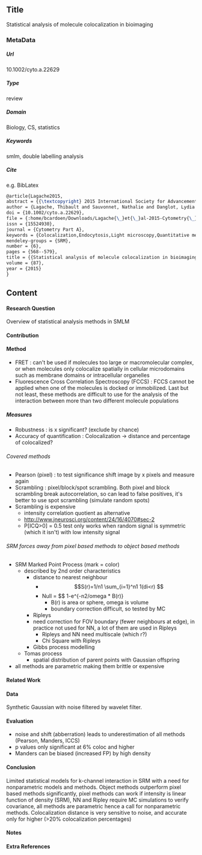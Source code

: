 ## Title
Statistical analysis of molecule colocalization in bioimaging
### MetaData
##### Url
10.1002/cyto.a.22629
##### Type
review

##### Domain
Biology, CS, statistics

##### Keywords
smlm, double labelling analysis



##### Cite
e.g. BibLatex
```LaTex
@article{Lagache2015,
abstract = {{\textcopyright} 2015 International Society for Advancement of Cytometry. The quantitative analysis of molecule interactions in bioimaging is key for understanding the molecular orchestration of cellular processes and is generally achieved through the study of the spatial colocalization between the different populations of molecules. Colocalization methods are traditionally divided into pixel-based methods that measure global correlation coefficients from the overlap between pixel intensities in different color channels, and object-based methods that first segment molecule spots and then analyze their spatial distributions with second-order statistics. Here, we present a review of such colocalization methods and give a quantitative comparison of their relative merits in different types of biological applications and contexts. We show on synthetic and biological images that object-based methods are more robust statistically than pixel-based methods, and allow moreover to quantify accurately the number of colocalized molecules.},
author = {Lagache, Thibault and Sauvonnet, Nathalie and Danglot, Lydia and Olivo-Marin, Jean Christophe},
doi = {10.1002/cyto.a.22629},
file = {:home/bcardoen/Downloads/Lagache{\_}et{\_}al-2015-Cytometry{\_}Part{\_}A.pdf:pdf},
issn = {15524930},
journal = {Cytometry Part A},
keywords = {Colocalization,Endocytosis,Light microscopy,Quantitative measurements,Spatial statistics},
mendeley-groups = {SRM},
number = {6},
pages = {568--579},
title = {{Statistical analysis of molecule colocalization in bioimaging}},
volume = {87},
year = {2015}
}

```
## Content
#### Research Question
Overview of statistical analysis methods in SMLM

#### Contribution


#### Method
- FRET : can't be used if molecules too large or macromolecular complex, or when molecules only colocalize spatially in cellular microdomains such as membrane domains or intracellular organelles
- Fluorescence Cross Correlation Spectroscopy (FCCS) : FCCS cannot be applied when one of the molecules is docked or immobilized. Last but not least, these methods are difficult to use for the analysis of the interaction between more than two different molecule populations
##### Measures
- Robustness : is x significant? (exclude by chance)
- Accuracy of quantification : Colocalization -> distance and percentage of colocalized?

###### Covered methods
- Pearson (pixel) : to test significance shift image by x pixels and measure again
- Scrambling : pixel/block/spot scrambling. Both pixel and block scrambling break autocorrelation, so can lead to false positives, it's better to use spot scrambling (simulate random spots)
- Scrambling is expensive
  - intensity correlation quotient as alternative
  - http://www.jneurosci.org/content/24/16/4070#sec-2
  - P[ICQ>0] = 0.5 test only works when random signal is symmetric (which it isn't) with low intensity signal
###### SRM forces away from pixel based methods to object based methods
- SRM Marked Point Process (mark = color)
  - described by 2nd order characteristics
    - distance to nearest neighbour
      - $$S(r)=1/n1 \sum_{i=1}^n1 1(di<r) $$
      - Null = $$ 1-e^{-n2/omega * B(r)}
        - B(r) is area or sphere, omega is volume
        - boundary correction difficult, so tested by MC
    - Ripleys
    - need correction for FOV boundary (fewer neighbours at edge), in practice not used for NN, a lot of them are used in Ripleys
      - Ripleys and NN need multiscale (which r?)
      - Chi Square with Ripleys
    - Gibbs process modelling
  - Tomas process
    - spatial distribution of parent points with Gaussian offspring
- all methods are parametric making them brittle or expensive


#### Related Work


#### Data
Synthetic Gaussian with noise filtered by wavelet filter.

#### Evaluation

- noise and shift (abberration) leads to underestimation of all methods (Pearson, Manders, ICCS)
- p values only significant at 6% coloc and higher
- Manders can be biased (increased FP) by high density


#### Conclusion
Limited statistical models for k-channel interaction in SRM with a need for nonparametric models and methods. Object methods outperform pixel based methods significantly, pixel methods can work if intensity is linear function of density (SRM), NN and Ripley require MC simulations to verify covariance, all methods are parametric hence a call for nonparametric methods. Colocalization distance is very sensitive to noise, and accurate only for higher (>20% colocalization percentages)

#### Notes

#### Extra References
